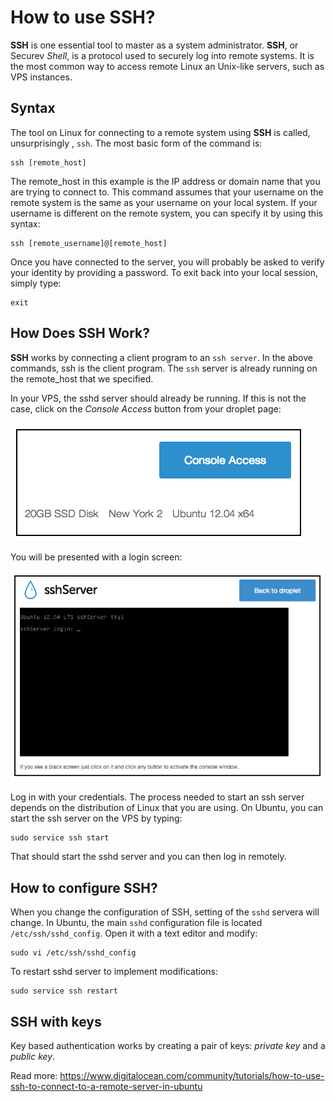 # How to use SSH?

**SSH** is one essential tool to master as a system administrator. **SSH**, or Securev *Shell*, is a protocol used to securely log into remote systems. It is the most common way to access remote Linux an Unix-like servers, such as VPS instances.

## Syntax

The tool on Linux for connecting to a remote system using **SSH** is called, unsurprisingly , `ssh`. The most basic form of the command is:

    ssh [remote_host]

The remote_host in this example is the IP address or domain name that you are trying to connect to. This command assumes that your username on the remote system is the same as your username on your local system. If your username is different on the remote system, you can specify it by using this syntax:

    ssh [remote_username]@[remote_host]

Once you have connected to the server, you will probably be asked to verify your identity by providing a password. To exit back into your local session, simply type:

    exit

## How Does SSH Work?

**SSH** works by connecting a client program to an `ssh server`. In the above commands, ssh is the client program. The `ssh` server is already running on the remote_host that we specified.

In your VPS, the sshd server should already be running. If this is not the case, click on the *Console Access* button from your droplet page:

![alt text](/assets/ssh-access.png "SSH - Console Access")

You will be presented with a login screen:

![alt text](/assets/ssh-server.png "SSH Server")

Log in with your credentials. The process needed to start an ssh server depends on the distribution of Linux that you are using. On Ubuntu, you can start the ssh server on the VPS by typing:

    sudo service ssh start

That should start the sshd server and you can then log in remotely.

## How to configure SSH?

When you change the configuration of SSH, setting of the `sshd` servera will change. In Ubuntu, the main `sshd` configuration file is located `/etc/ssh/sshd_config`. Open it with a text editor and modify:

    sudo vi /etc/ssh/sshd_config

To restart sshd server to implement modifications:

    sudo service ssh restart

## SSH with keys

Key based authentication works by creating a pair of keys: *private key* and a *public key*.

Read more: https://www.digitalocean.com/community/tutorials/how-to-use-ssh-to-connect-to-a-remote-server-in-ubuntu










